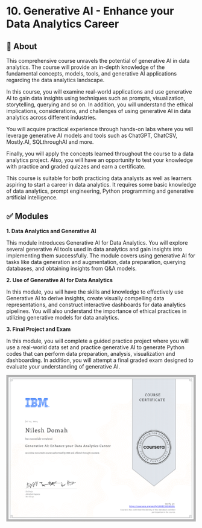 # 10. Generative AI - Enhance your Data Analytics Career
## 📌 About
This comprehensive course unravels the potential of generative AI in data analytics. The course will provide an in-depth knowledge of the fundamental concepts, models, tools, and generative AI applications regarding the data analytics landscape. 

In this course, you will examine real-world applications and use generative AI to gain data insights using techniques such as prompts, visualization, storytelling, querying and so on. In addition, you will understand the ethical implications, considerations, and challenges of using generative AI in data analytics across different industries.

You will acquire practical experience through hands-on labs where you will leverage generative AI models and tools such as ChatGPT, ChatCSV, Mostly.AI, SQLthroughAI and more.

Finally, you will apply the concepts learned throughout the course to a data analytics project. Also, you will have an opportunity to test your knowledge with practice and graded quizzes and earn a certificate. 

This course is suitable for both practicing data analysts as well as learners aspiring to start a career in data analytics. It requires some basic knowledge of data analytics, prompt engineering, Python programming and generative artificial intelligence.
## ✅ Modules
**1. Data Analytics and Generative AI**

This module introduces Generative AI for Data Analytics. You will explore several generative AI tools used in data analytics and gain insights into implementing them successfully. The module covers using generative AI for tasks like data generation and augmentation, data preparation, querying databases, and obtaining insights from Q&A models.

**2. Use of Generative AI for Data Analytics**

In this module, you will have the skills and knowledge to effectively use Generative AI to derive insights, create visually compelling data representations, and construct interactive dashboards for data analytics pipelines. You will also understand the importance of ethical practices in utilizing generative models for data analytics.

**3. Final Project and Exam**

In this module, you will complete a guided practice project where you will use a real-world data set and practice generative AI to generate Python codes that can perform data preparation, analysis, visualization and dashboarding. In addition, you will attempt a final graded exam designed to evaluate your understanding of generative AI.

![Cert](https://github.com/ndomah/IBM-Data-Analyst-Professional-Certificate/blob/main/10.%20Generative%20AI%20-%20Enhance%20your%20Data%20Analytics%20Career/Generative%20AI%20-%20Enhance%20your%20Data%20Analytics%20Career%20Certificate-1.png)
